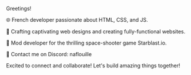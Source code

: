 Greetings!

🌐 French developer passionate about HTML, CSS, and JS.

🎨 Crafting captivating web designs and creating fully-functional websites.

🚀 Mod developer for the thrilling space-shooter game Starblast.io.

📧 Contact me on Discord: naflouille

Excited to connect and collaborate! Let's build amazing things together!
